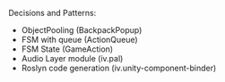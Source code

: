 Decisions and Patterns:
- ObjectPooling (BackpackPopup)
- FSM with queue (ActionQueue)
- FSM State (GameAction)
- Audio Layer module (iv.pal)
- Roslyn code generation (iv.unity-component-binder)